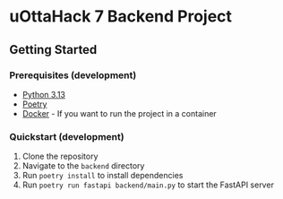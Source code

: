 # uOttaHack 7 Backend Project

## Getting Started

### Prerequisites (development)

- [Python 3.13](https://www.python.org/downloads/)
- [Poetry](https://python-poetry.org/docs/#installation)
- [Docker](https://docs.docker.com/engine/install/) - If you want to run the project in a container

### Quickstart (development)

1. Clone the repository
1. Navigate to the `backend` directory
1. Run `poetry install` to install dependencies
1. Run `poetry run fastapi backend/main.py` to start the FastAPI server
